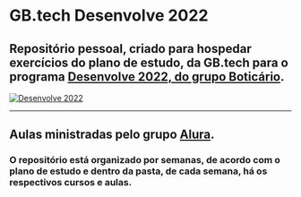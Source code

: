 <h1>GB.tech Desenvolve 2022</h1>

## Repositório pessoal, criado para hospedar exercícios do plano de estudo, da GB.tech para o programa [Desenvolve 2022, do grupo Boticário](http://https://desenvolve.grupoboticario.com.br/ "Desenvolve 2022 do grupo Boticário").

[![Desenvolve 2022](https://dicasdeinfra.com.br/wp-content/uploads/2020/11/image-24.webp "Desenvolve 2022")](https://desenvolve.grupoboticario.com.br// "Desenvolve 2022")

------------




## Aulas ministradas pelo grupo [Alura](http://https://www.alura.com.br/ "Alura").

### O repositório está organizado por semanas, de acordo com o plano de estudo e  dentro da pasta, de cada semana, há os respectivos cursos e aulas.